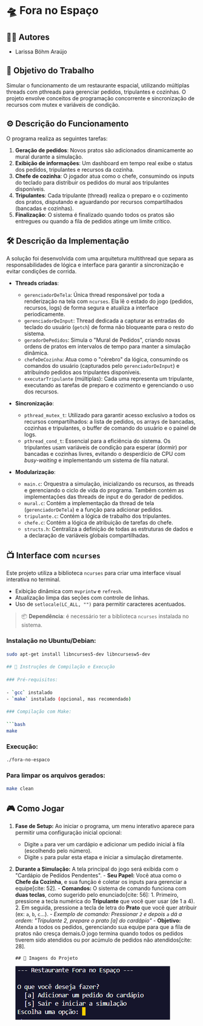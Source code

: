 # 🛸 Fora no Espaço

## 👩‍💻 Autores

- Larissa Böhm Araújo

## 🎯 Objetivo do Trabalho

Simular o funcionamento de um restaurante espacial, utilizando múltiplas threads com pthreads para gerenciar pedidos, tripulantes e cozinhas. O projeto envolve conceitos de programação concorrente e sincronização de recursos com mutex e variáveis de condição.

## ⚙️ Descrição do Funcionamento

O programa realiza as seguintes tarefas:

1.  **Geração de pedidos**: Novos pratos são adicionados dinamicamente ao mural durante a simulação.
2.  **Exibição de informações**: Um dashboard em tempo real exibe o status dos pedidos, tripulantes e recursos da cozinha.
3.  **Chefe de cozinha**: O jogador atua como o chefe, consumindo os inputs do teclado para distribuir os pedidos do mural aos tripulantes disponíveis.
4.  **Tripulantes**: Cada tripulante (thread) realiza o preparo e o cozimento dos pratos, disputando e aguardando por recursos compartilhados (bancadas e cozinhas).
5.  **Finalização**: O sistema é finalizado quando todos os pratos são entregues ou quando a fila de pedidos atinge um limite crítico.

## 🛠️ Descrição da Implementação

A solução foi desenvolvida com uma arquitetura multithread que separa as responsabilidades de lógica e interface para garantir a sincronização e evitar condições de corrida.

- **Threads criadas**:

  - `gerenciadorDeTela`: Única thread responsável por toda a renderização na tela com `ncurses`. Ela lê o estado do jogo (pedidos, recursos, logs) de forma segura e atualiza a interface periodicamente.
  - `gerenciadorDeInput`: Thread dedicada a capturar as entradas do teclado do usuário (`getch`) de forma não bloqueante para o resto do sistema.
  - `geradorDePedidos`: Simula o "Mural de Pedidos", criando novas ordens de pratos em intervalos de tempo para manter a simulação dinâmica.
  - `chefeDeCozinha`: Atua como o "cérebro" da lógica, consumindo os comandos do usuário (capturados pelo `gerenciadorDeInput`) e atribuindo pedidos aos tripulantes disponíveis.
  - `executarTripulante` (múltiplas): Cada uma representa um tripulante, executando as tarefas de preparo e cozimento e gerenciando o uso dos recursos.

- **Sincronização**:

  - `pthread_mutex_t`: Utilizado para garantir acesso exclusivo a todos os recursos compartilhados: a lista de pedidos, os arrays de bancadas, cozinhas e tripulantes, o buffer de comando do usuário e o painel de logs.
  - `pthread_cond_t`: Essencial para a eficiência do sistema. Os tripulantes usam variáveis de condição para esperar (dormir) por bancadas e cozinhas livres, evitando o desperdício de CPU com _busy-waiting_ e implementando um sistema de fila natural.

- **Modularização**:
  - `main.c`: Orquestra a simulação, inicializando os recursos, as threads e gerenciando o ciclo de vida do programa. Também contém as implementações das threads de input e do gerador de pedidos.
  - `mural.c`: Contém a implementação da thread de tela (`gerenciadorDeTela`) e a função para adicionar pedidos.
  - `tripulante.c`: Contém a lógica de trabalho dos tripulantes.
  - `chefe.c`: Contém a lógica de atribuição de tarefas do chefe.
  - `structs.h`: Centraliza a definição de todas as estruturas de dados e a declaração de variáveis globais compartilhadas.

## 📺 Interface com `ncurses`

Este projeto utiliza a biblioteca `ncurses` para criar uma interface visual interativa no terminal.

- Exibição dinâmica com `mvprintw` e `refresh`.
- Atualização limpa das seções com controle de linhas.
- Uso de `setlocale(LC_ALL, "")` para permitir caracteres acentuados.

> 📦 **Dependência**: é necessário ter a biblioteca `ncurses` instalada no sistema.

### Instalação no Ubuntu/Debian:

````bash
sudo apt-get install libncurses5-dev libncursesw5-dev

## 🧪 Instruções de Compilação e Execução

### Pré-requisitos:

- `gcc` instalado
- `make` instalado (opcional, mas recomendado)

### Compilação com Make:

```bash
make
````

### Execução:

```bash
./fora-no-espaco
```

### Para limpar os arquivos gerados:

```bash
make clean
```

## 🎮 Como Jogar

1.  **Fase de Setup:** Ao iniciar o programa, um menu interativo aparece para permitir uma configuração inicial opcional:

    - Digite `a` para ver um cardápio e adicionar um pedido inicial à fila (escolhendo pelo número).
    - Digite `s` para pular esta etapa e iniciar a simulação diretamente.

2.  **Durante a Simulação:** A tela principal do jogo será exibida com o "Cardápio de Pedidos Pendentes". - **Seu Papel:** Você atua como o **Chefe da Cozinha**, e sua função é coletar os inputs para gerenciar a equipe[cite: 52]. - **Comandos:** O sistema de comando funciona com **duas teclas**, como sugerido pelo enunciado[cite: 56]: 1. Primeiro, pressione a tecla numérica do **Tripulante** que você quer usar (de 1 a 4). 2. Em seguida, pressione a tecla de letra do **Prato** que você quer atribuir (ex: `a`, `b`, `c`...). - _Exemplo de comando: Pressionar `2` e depois `a` dá a ordem: "Tripulante 2, prepare o prato [a] do cardápio"_ - **Objetivo:** Atenda a todos os pedidos, gerenciando sua equipe para que a fila de pratos não cresça demais.O jogo termina quando todos os pedidos tiverem sido atendidos ou por acúmulo de pedidos não atendidos[cite: 28].

        ## 📸 Imagens do Projeto

    ![alt text](<Captura de tela 2025-06-29 141155.png>)
